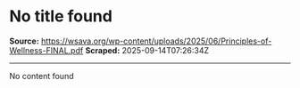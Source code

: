 # No title found

**Source:** https://wsava.org/wp-content/uploads/2025/06/Principles-of-Wellness-FINAL.pdf
**Scraped:** 2025-09-14T07:26:34Z

---

No content found